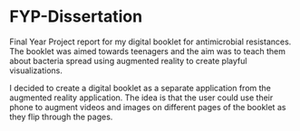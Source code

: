 # FYP-Dissertation
Final Year Project report for my digital booklet for antimicrobial resistances. The booklet was aimed towards teenagers and the aim was to teach them about bacteria spread using augmented reality to create playful visualizations.

I decided to create a digital booklet as a separate application from the augmented reality application. The idea is that the user could use their phone to augment videos and images on different pages of the booklet as they flip through the pages.
